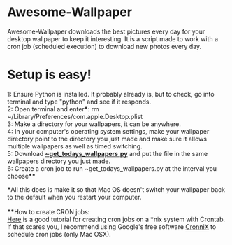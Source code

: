 <h1>Awesome-Wallpaper</h1>
<p>
Awesome-Wallpaper downloads the best pictures every day for your desktop wallpaper to keep it interesting.  It is a script made to work with a cron job (scheduled execution) to download new photos every day.
</p>

<h1>Setup is easy!</h1>
<p>
1:  Ensure Python is installed.  It probably already is, but to check, go into terminal and type "python" and see if it responds.<br/>
2:  Open terminal and enter<b>*</b>: rm ~/Library/Preferences/com.apple.Desktop.plist<br/>
3:  Make a directory for your wallpapers, it can be anywhere.<br/>
4:  In your computer's operating system settings, make your wallpaper directory point to the directory you just made and make sure it allows multiple wallpapers as well as timed switching.<br/>
5:  Download <b><a href="https://github.com/thepuma/Awesome-Wallpaper/blob/master/~get_todays_wallpapers.py">~get_todays_wallpapers.py</a></b> and put the file in the same wallpapers directory you just made.<br/>
6:  Create a cron job to run ~get_todays_wallpapers.py at the interval you choose<b>**</b>
</p>
<p>
<b>*</b>All this does is make it so that Mac OS doesn't switch your wallpaper back to the default when you restart your computer.<br/><br/>
<b>**</b>How to create CRON jobs:<br/>
<a href="http://benr75.com/pages/using_crontab_mac_os_x_unix_linux">Here</a> is a good tutorial for creating cron jobs on a *nix system with Crontab.<br/>
If that scares you, I recommend using Google's free software <a href="https://code.google.com/p/cronnix/">CronniX</a> to schedule cron jobs (only Mac OSX).
</p>
